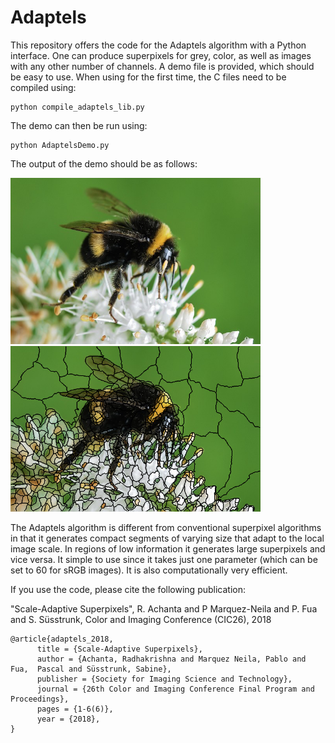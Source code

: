 # Adaptels

This repository offers the code for the Adaptels algorithm with a Python interface. One can produce superpixels for grey, color, as well as images with any other number of channels. A demo file is provided, which should be easy to use. When using for the first time, the C files need to be compiled using:
```
python compile_adaptels_lib.py
```

The demo can then be run using:
```
python AdaptelsDemo.py
```
The output of the demo should be as follows:

<p float="center">
  <img src="https://github.com/achanta/Adaptels/blob/master/python_interface/bee.png" width="400" />
  <img src="https://github.com/achanta/Adaptels/blob/master/python_interface/bee_adaptels.png" width="400" /> 
</p>

The Adaptels algorithm is different from conventional superpixel algorithms in that it generates compact segments of varying size that adapt to the local image scale. In regions of low information it generates large superpixels and vice versa. It simple to use since it takes just one parameter (which can be set to 60 for sRGB images). It is also computationally very efficient.

If you use the code, please cite the following publication:

"Scale-Adaptive Superpixels", R. Achanta and P Marquez-Neila and P. Fua and S. Süsstrunk, Color and Imaging Conference (CIC26), 2018

```
@article{adaptels_2018,
      title = {Scale-Adaptive Superpixels},
      author = {Achanta, Radhakrishna and Marquez Neila, Pablo and Fua,  Pascal and Süsstrunk, Sabine},
      publisher = {Society for Imaging Science and Technology},
      journal = {26th Color and Imaging Conference Final Program and  Proceedings},
      pages = {1-6(6)},
      year = {2018},
}
```
